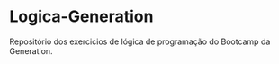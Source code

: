 # Logica-Generation

Repositório dos exercicios de lógica de programação do Bootcamp da Generation.
